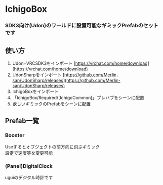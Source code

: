 # IchigoBox
### SDK3向け(Udon)のワールドに設置可能なギミックPrefabのセットです

## 使い方

1. Udon+VRCSDK3をインポート [https://vrchat.com/home/download](https://vrchat.com/home/download)
2. UdonSharpをインポート [https://github.com/Merlin-san/UdonSharp/releases](https://github.com/Merlin-san/UdonSharp/releases)
3. IchigoBoxをインポート
4. 「IchigoBox/Required/\[IchigoCommon\]」プレハブをシーンに配置
5. 欲しいギミックのPrefabをシーンに配置

## Prefab一覧

### Booster
Useするとオブジェクトの前方向に飛ぶギミック  
設定で速度等を変更可能  

### (Panel)DigitalClock
uguiのデジタル時計です  